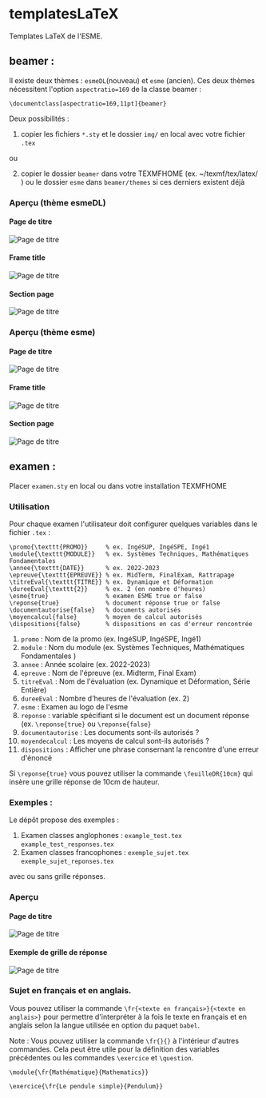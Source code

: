 # templatesLaTeX

Templates LaTeX de l'ESME. 

## beamer :

Il existe deux thèmes : `esmeDL`(nouveau) et `esme` (ancien). 
Ces deux thèmes nécessitent l'option `aspectratio=169` de la classe beamer :

```
\documentclass[aspectratio=169,11pt]{beamer}
```

Deux possibilités :
1. copier les fichiers `*.sty` et le dossier `img/` 
   en local avec votre fichier `.tex`

ou 

2. copier le dossier `beamer` dans votre TEXMFHOME (ex.  ~/texmf/tex/latex/ )
   ou le dossier `esme` dans `beamer/themes` si ces derniers existent déjà  
### Aperçu (thème esmeDL)

#### Page de titre
![Page de titre](https://github.com/FilipeVasconcelos/esme/blob/main/img/esmeDL-example-0.png?raw=true)
#### Frame title 
![Page de titre](https://github.com/FilipeVasconcelos/esme/blob/main/img/esmeDL-example-1.png?raw=true)
#### Section page 
![Page de titre](https://github.com/FilipeVasconcelos/esme/blob/main/img/esmeDL-example-4.png?raw=true)

### Aperçu (thème esme)

#### Page de titre
![Page de titre](https://github.com/FilipeVasconcelos/esme/blob/main/img/esme-example-0.png?raw=true)
#### Frame title 
![Page de titre](https://github.com/FilipeVasconcelos/esme/blob/main/img/esme-example-1.png?raw=true)
#### Section page 
![Page de titre](https://github.com/FilipeVasconcelos/esme/blob/main/img/esme-example-4.png?raw=true)

## examen :

Placer `examen.sty` en local ou dans votre installation TEXMFHOME

### Utilisation

Pour chaque examen l'utilisateur doit configurer quelques variables 
dans le fichier `.tex` :

```
\promo{\texttt{PROMO}}     % ex. IngéSUP, IngéSPE, Ingé1
\module{\texttt{MODULE}}   % ex. Systèmes Techniques, Mathématiques Fondamentales
\annee{\texttt{DATE}}      % ex. 2022-2023
\epreuve{\texttt{EPREUVE}} % ex. MidTerm, FinalExam, Rattrapage
\titreEval{\texttt{TITRE}} % ex. Dynamique et Déformation
\dureeEval{\texttt{2}}     % ex. 2 (en nombre d'heures)
\esme{true}                % examen ESME true or false
\reponse{true}             % document réponse true or false
\documentautorise{false}   % documents autorisés
\moyencalcul{false}        % moyen de calcul autorisés
\dispositions{false}       % dispositions en cas d'erreur rencontrée
```

1. `promo` : Nom de la promo (ex. IngéSUP, IngéSPE, Ingé1)
2. `module` : Nom du module (ex. Systèmes Techniques, Mathématiques Fondamentales )
3. `annee` : Année scolaire (ex. 2022-2023)
4. `epreuve` : Nom de l'épreuve (ex. Midterm, Final Exam)
5. `titreEval` : Nom de l'évaluation (ex. Dynamique et Déformation, Série Entière)
6. `dureeEval` : Nombre d'heures de l'évaluation (ex. 2)
7. `esme` : Examen au logo de l'esme
8. `reponse` : variable spécifiant si le document est un document réponse (ex. `\reponse{true}` ou `\reponse{false}` 
9. `documentautorise` : Les documents sont-ils autorisés ?
10. `moyendecalcul` : Les moyens de calcul sont-ils autorisés ?
11. `dispositions` : Afficher une phrase consernant la rencontre d'une erreur d'énoncé


Si `\reponse{true}` vous pouvez utiliser la commande `\feuilleDR{10cm}`
qui insère une grille réponse de 10cm de hauteur.

### Exemples :
 Le dépôt propose des exemples :
1. Examen classes anglophones :
 `example_test.tex`  `example_test_responses.tex`
2. Examen classes francophones :
`exemple_sujet.tex`  `exemple_sujet_reponses.tex`

avec ou sans grille réponses.

### Aperçu

#### Page de titre
![Page de titre](https://github.com/FilipeVasconcelos/esme/blob/main/img/exemple_sujet_reponses-0.png?raw=true)
#### Exemple de grille de réponse 
![Page de titre](https://github.com/FilipeVasconcelos/esme/blob/main/img/exemple_sujet_reponses-1.png?raw=true)

### Sujet en français et en anglais.

Vous pouvez utiliser la commande `\fr{<texte en français>}{<texte en anglais>}` 
pour permettre d'interpréter à la fois le texte en français et en anglais selon 
la langue utilisée en option du paquet `babel`.

Note : Vous pouvez utiliser la commande `\fr{}{}` à l'intérieur d'autres commandes. Cela peut être utile 
pour la définition des variables précédentes ou les commandes `\exercice` et `\question`. 
```
\module{\fr{Mathématique}{Mathematics}}

\exercice{\fr{Le pendule simple}{Pendulum}}
```
